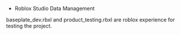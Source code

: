 - Roblox Studio Data Management 

baseplate_dev.rbxl and product_testing.rbxl are roblox experience for testing the project.
